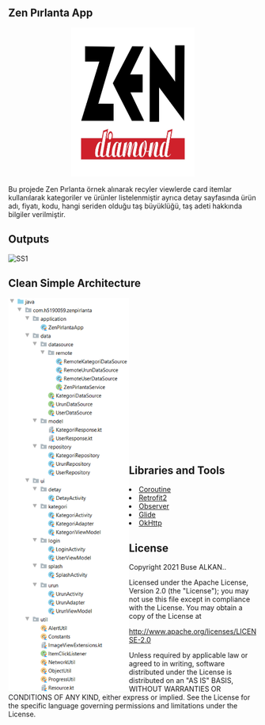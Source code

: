 ## Zen Pırlanta App 
<p align="center"><img height="300" width="250" src="https://raw.githubusercontent.com/busealkan/ZenPirlantaApp/master/images/zenLogo/zenlogo.jpg"/></p>
Bu projede Zen Pırlanta örnek alınarak recyler viewlerde card itemlar kullanılarak kategoriler ve ürünler listelenmiştir ayrıca detay sayfasında ürün adı, fiyatı, kodu, hangi seriden olduğu taş büyüklüğü, taş adeti hakkında bilgiler verilmiştir.

## Outputs
<p>
  <img height="400" width="250" src="https://raw.githubusercontent.com/busealkan/ZenPirlantaApp/master/screens/zenpirlanta.gif" alt="SS1"/>
 
</p>


## Clean Simple Architecture
<p><img align="left" width="244px"; src="https://raw.githubusercontent.com/busealkan/ZenPirlantaApp/master/images/mvmm/mvmm.png"/></p>
<br/><br/><br/><br/><br/><br/><br/><br/><br/><br/><br/><br/><br/><br/><br/><br/><br/><br/>

## Libraries and Tools 
<li><a href="https://developer.android.com/kotlin/coroutinesa">Coroutine</a></li>
<li><a href="https://square.github.io/retrofit/">Retrofit2</a></li>
<li><a href="https://developer.android.com/reference/android/arch/lifecycle/Observer">Observer</a></li> 
<li><a href="https://bumptech.github.io/glide/doc/download-setup.html">Glide</a></li>
<li><a href="https://square.github.io/okhttp/">OkHttp</a></li>   



## License
Copyright 2021 Buse ALKAN..

Licensed under the Apache License, Version 2.0 (the "License");
you may not use this file except in compliance with the License.
You may obtain a copy of the License at

   http://www.apache.org/licenses/LICENSE-2.0

Unless required by applicable law or agreed to in writing, software
distributed under the License is distributed on an "AS IS" BASIS,
WITHOUT WARRANTIES OR CONDITIONS OF ANY KIND, either express or implied.
See the License for the specific language governing permissions and
limitations under the License.
